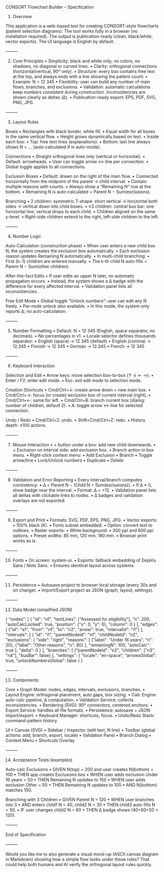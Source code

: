 CONSORT Flowchart Builder – Specification

1. Overview

This application is a web-based tool for creating CONSORT-style flowcharts (patient selection diagrams).
The tool works fully in a browser (no installation required).
The output is publication-ready (clean, black/white, vector exports).
The UI language is English by default.

⸻

2. Core Principles
	•	Simplicity: black and white only, no colors, no shadows, no diagonal or curved lines.
	•	Clarity: orthogonal connections (horizontal/vertical, 90° only).
	•	Structure: every box contains free text at the top, and always ends with a line showing the patient count:
	•	Example: N = 12 345
	•	Flexibility: user can build any number of main flows, branches, and exclusions.
	•	Validation: automatic calculations keep numbers consistent during construction. Inconsistencies are shown clearly as deltas (Δ).
	•	Publication-ready export: EPS, PDF, SVG, PNG, JPG.

⸻

3. Layout Rules

Boxes
	•	Rectangles with black border, white fill.
	•	Equal width for all boxes in the same vertical flow.
	•	Height grows dynamically based on text.
	•	Inside each box:
	•	Top: free text lines (explanations).
	•	Bottom: last line always shows N = … (auto-calculated if in auto-mode).

Connections
	•	Straight orthogonal lines only (vertical or horizontal).
	•	Default: arrowheads.
	•	User can toggle arrow ↔ line per connection.
	•	Global toggle applies to all connections.

Exclusion Boxes
	•	Default: drawn on the right of the main flow.
	•	Connected horizontally from the midpoint of the parent → child interval.
	•	Contain multiple reasons with counts.
	•	Always show a “Remaining N” row at the bottom.
	•	Remaining N is auto-calculated = Parent N − Sum(exclusions).

Branching
	•	2 children: symmetric T-shape: short vertical → horizontal both sides → vertical down into child boxes.
	•	≥3 children: central bus bar: one horizontal line, vertical drops to each child.
	•	Children aligned on the same y-level.
	•	Right-side children extend to the right, left-side children to the left.

⸻

4. Number Logic

Auto-Calculation (construction phase)
	•	When user enters a new child box N, the system creates the exclusion box automatically.
	•	Each exclusion reason updates Remaining N automatically.
	•	In multi-child branching:
	•	First (k−1) children are entered manually.
	•	The k-th child N auto-fills = Parent N − Sum(other children).

After-the-fact Edits
	•	If user edits an upper N later, no automatic propagation occurs.
	•	Instead, the system shows a Δ badge with the difference for every affected interval.
	•	Validation panel lists all inconsistencies.

Free Edit Mode
	•	Global toggle “Unlock numbers”: user can edit any N freely.
	•	Per-node unlock also available.
	•	In this mode, the system only reports Δ; no auto-calculation.

⸻

5. Number Formatting
	•	Default: N = 12 345 (English, space separator, no decimals).
	•	No percentages in v1.
	•	Locale selector defines thousands separator:
	•	English (space) → 12 345 (default)
	•	English (comma) → 12,345
	•	Finnish → 12 345
	•	German → 12.345
	•	French → 12 345

⸻

6. Keyboard Interaction

Selection and Edit
	•	Arrow keys: move selection box-to-box (↑ ↓ ← →).
	•	Enter / F2: enter edit mode.
	•	Esc: exit edit mode to selection mode.

Creation Shortcuts
	•	Cmd/Ctrl+↓: create arrow down + new main box.
	•	Cmd/Ctrl+→: focus (or create) exclusion box of current interval (right).
	•	Cmd/Ctrl+←: same for left.
	•	Cmd/Ctrl+B: branch current box (dialog: number of children, default 2).
	•	A: toggle arrow ↔ line for selected connection.

Undo / Redo
	•	Cmd/Ctrl+Z: undo.
	•	Shift+Cmd/Ctrl+Z: redo.
	•	History depth: ≥100 actions.

⸻

7. Mouse Interaction
	•	+ button under a box: add new child downwards.
	•	+ Exclusion on interval side: add exclusion box.
	•	Branch action in box menu.
	•	Right-click context menu:
	•	Add Exclusion
	•	Branch
	•	Toggle arrow/line
	•	Lock/Unlock numbers
	•	Duplicate
	•	Delete

⸻

8. Validation and Error Reporting
	•	Every interval/branch computes consistency:
	•	Δ = Parent N − (Child N + Sum(exclusions)).
	•	If Δ ≠ 0, show badge near the interval:
	•	Format: Δ = +12.
	•	Validation panel lists all deltas with clickable links to nodes.
	•	Δ badges and validation overlays are not exported.

⸻

9. Export and Print
	•	Formats: SVG, PDF, EPS, PNG, JPG.
	•	Vector exports:
	•	100% black (K).
	•	Fonts subset embedded.
	•	Option: convert text to outlines.
	•	Raster exports:
	•	White background.
	•	300 ppi and 600 ppi options.
	•	Preset widths: 85 mm, 120 mm, 180 mm.
	•	Browser print works as is.

⸻

10. Fonts
	•	On screen: system-ui.
	•	Exports: fallback embedding of DejaVu Sans / Noto Sans.
	•	Ensures identical layout across systems.

⸻

11. Persistence
	•	Autosave project to browser local storage (every 30s and on change).
	•	Import/Export project as JSON (graph, layout, settings).

⸻

12. Data Model (simplified JSON)

{
  "nodes": [
	{
	  "id": "n1",
	  "textLines": ["Assessed for eligibility"],
	  "n": 200,
	  "autoCalcLocked": true,
	  "position": {"x": 0, "y": 0},
	  "column": 0
	}
  ],
  "edges": [
	{"id": "e1", "from": "n1", "to": "n2", "arrow": true, "intervalId": "i1"}
  ],
  "intervals": [
	{
	  "id": "i1",
	  "parentNodeId": "n1",
	  "childNodeId": "n2",
	  "exclusions": {
	    "side": "right",
	    "reasons": [
	      {"label": "Under 16 years", "n": 20},
	      {"label": "Other reasons", "n": 80}
	    ],
	    "remainingN": 100,
	    "autoCalc": true
	  },
	  "delta": 0
	}
  ],
  "branches": [
	{"parentNodeId": "n2", "children": ["n3", "n4"], "busBar": false}
  ],
  "settings": {
	"locale": "en-space",
	"arrowsGlobal": true,
	"unlockNumbersGlobal": false
  }
}


⸻

13. Components

Core
	•	Graph Model: nodes, edges, intervals, exclusions, branches.
	•	Layout Engine: orthogonal placement, auto gaps, box sizing.
	•	Calc Engine: auto-calc pipeline, Δ computation.
	•	Validation Service: collects inconsistencies.
	•	Rendering (SVG): 90° connectors, centered anchors.
	•	Export Service: handles all file formats.
	•	Persistence: autosave + JSON import/export.
	•	Keyboard Manager: shortcuts, focus.
	•	Undo/Redo Stack: command-pattern history.

UI
	•	Canvas (SVG)
	•	Sidebar / Inspector (edit text, N line)
	•	Toolbar (global actions: add, branch, export, locale)
	•	Validation Panel
	•	Branch Dialog
	•	Context Menu
	•	Shortcuts Overlay

⸻

14. Acceptance Tests (examples)

Auto-calc Exclusions
	•	GIVEN N(top) = 200 and user creates N(bottom) = 100
	•	THEN app creates Exclusions box
	•	WHEN user adds exclusion Under 16 years = 50
	•	THEN Remaining N updates to 150
	•	WHEN user adds exclusion Other = 50
	•	THEN Remaining N updates to 100
	•	AND N(bottom) matches 100.

Branching with 3 Children
	•	GIVEN Parent N = 120
	•	WHEN user branches into 3
	•	AND enters child1 N = 40, child2 N = 30
	•	THEN child3 auto-fills N = 50.
	•	IF user changes child2 N = 60
	•	THEN Δ badge shows (40+60+50 > 120).

⸻

End of Specification

⸻

Would you like me to also generate a visual mock-up (ASCII canvas diagram in Markdown) showing how a simple flow looks under these rules? That could help both humans and AI verify the orthogonal layout rules quickly.